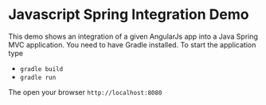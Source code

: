 # Javascript Spring Integration Demo

This demo shows an integration of a given AngularJs app into a Java Spring MVC application. 
You need to have Gradle installed. To start the application type
* `gradle build`
* `gradle run`

The open your browser `http://localhost:8080`
